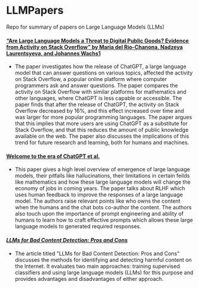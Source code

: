 # LLMPapers
Repo for summary of papers on Large Language Models (LLMs)

#### [**“Are Large Language Models a Threat to Digital Public Goods? Evidence from Activity on Stack Overflow” by Maria del Rio-Chanona, Nadzeya Laurentsyeva, and Johannes Wachs1**](https://arxiv.org/pdf/2307.07367.pdf)
- The paper investigates how the release of ChatGPT, a large language model that can answer questions on various topics, affected the activity on Stack Overflow, a popular online platform where computer programmers ask and answer questions. The paper compares the activity on Stack Overflow with similar platforms for mathematics and other languages, where ChatGPT is less capable or accessible. The paper finds that after the release of ChatGPT, the activity on Stack Overflow decreased by 16%, and this effect increased over time and was larger for more popular programming languages. The paper argues that this implies that more users are using ChatGPT as a substitute for Stack Overflow, and that this reduces the amount of public knowledge available on the web. The paper also discusses the implications of this trend for future research and learning, both for humans and machines.
  
#### [**Welcome to the era of ChatGPT et al.**](https://link.springer.com/content/pdf/10.1007/s12599-023-00795-x.pdf)
- This paper gives a high level overview of emergence of large language models, their pitfalls like hallucinations, their limitations in certain feilds like mathematics and how these large language models will change the economy of jobs in coming years. The paper talks about RLHF which uses human feedback to improve the responses of a large language model. The authors raise relevant points like who owns the content when the humans and the chat bots co-author the content. The authors also touch upon the importance of prompt engineering and ability of humans to learn how to craft effective prompts which allows these large language models to generated required responses.

#### [***LLMs for Bad Content Detection: Pros and Cons***](https://dzone.com/articles/llms-for-bad-content-detection-proscons)
- The article titled "LLMs for Bad Content Detection: Pros and Cons" discusses the methods for identifying and detecting harmful content on the Internet. It evaluates two main approaches: training supervised classifiers and using large language models (LLMs) for this purpose and provides advantages and disadvantages of either approach.
